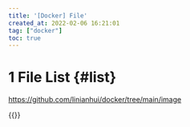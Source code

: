 ```yaml
---
title: '[Docker] File'
created_at: 2022-02-06 16:21:01
tag: ["docker"]
toc: true
---
```


# 1 File List {#list}

<https://github.com/linianhui/docker/tree/main/image>

{{<highlight-files title="文件列表" regex="[^d]$">}}